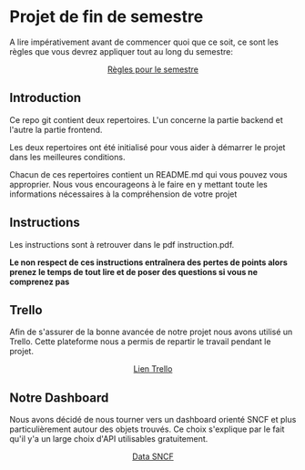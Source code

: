 # Projet de fin de semestre

A lire impérativement avant de commencer quoi que ce soit, ce sont les règles que vous devrez appliquer tout au long du semestre:

<p align="center">
 <a href="https://gitlab.com/Adrien_Kourganoff/instructions_web_ocres_ing4/-/blob/master/README.md">Règles pour le semestre</a>
</p>

## Introduction

Ce repo git contient deux repertoires. L'un concerne la partie backend et l'autre la partie frontend.

Les deux repertoires ont été initialisé pour vous aider à démarrer le projet dans les meilleures conditions.

Chacun de ces repertoires contient un README.md qui vous pouvez vous approprier. Nous vous encourageons à le faire en y mettant toute les informations nécessaires à la compréhension de votre projet

## Instructions

Les instructions sont à retrouver dans le pdf instruction.pdf.

**Le non respect de ces instructions entraînera des pertes de points alors prenez le temps de tout lire et de poser des questions si vous ne comprenez pas**


## Trello

Afin de s'assurer de la bonne avancée de notre projet nous avons utilisé un Trello. Cette plateforme nous a permis de repartir le travail pendant le projet.

<p align="center">
<a href="https://trello.com/b/Nbl4dACs/to-do-projet-web">Lien Trello</a>
</p>

## Notre Dashboard

Nous avons décidé de nous tourner vers un dashboard orienté SNCF et plus particulièrement autour des objets trouvés. Ce choix s'explique par le fait qu'il y'a un large choix d'API utilisables gratuitement. 

<p align="center">
<a href="https://ressources.data.sncf.com/pages/accueil/">Data SNCF</a>
</p>

